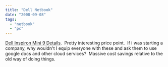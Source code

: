 ```yaml
---
title: "Dell Netbook"
date: "2008-09-08"
tags: 
  - "netbook"
  - "pc"
---
```


[Dell Inspiron Mini 9 Details](http://www.dell.com/content/products/productdetails.aspx/laptop-inspiron-9).  Pretty interesting price point.  If i was starting a company, why wouldn't I equip everyone with these and ask them to use google docs and other cloud services?  Massive cost savings relative to the old way of doing things.
